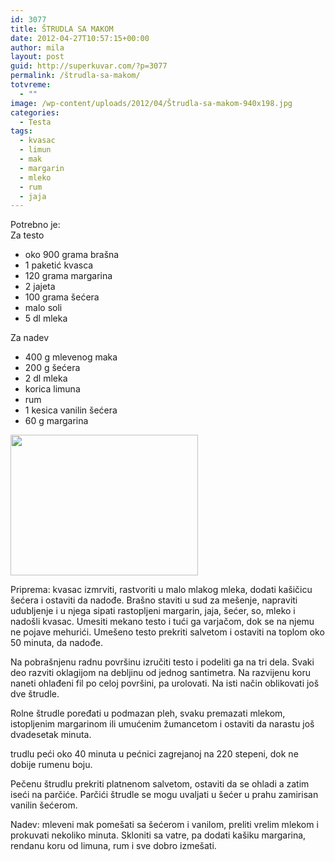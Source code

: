 ```yaml
---
id: 3077
title: ŠTRUDLA SA MAKOM
date: 2012-04-27T10:57:15+00:00
author: mila
layout: post
guid: http://superkuvar.com/?p=3077
permalink: /štrudla-sa-makom/
totvreme:
  - ""
image: /wp-content/uploads/2012/04/Štrudla-sa-makom-940x198.jpg
categories:
  - Testa
tags:
  - kvasac
  - limun
  - mak
  - margarin
  - mleko
  - rum
  - jaja
---
```

Potrebno je:  
Za testo

  * oko 900 grama brašna
  * 1 paketić kvasca
  * 120 grama margarina
  * 2 jajeta
  * 100 grama šećera
  * malo soli
  * 5 dl mleka

Za nadev

  * 400 g mlevenog maka
  * 200 g šećera
  * 2 dl mleka
  * korica limuna
  * rum
  * 1 kesica vanilin šećera
  * 60 g margarina

<img class="alignnone size-medium wp-image-3078" title="Štrudla sa makom" src="/wp-content/uploads/2012/04/%C5%A0trudla-sa-makom-300x225.jpg" alt="" width="300" height="225" /> 

Priprema: kvasac izmrviti, rastvoriti u malo mlakog mleka, dodati kašičicu šećera i ostaviti da nadođe. Brašno staviti u sud za mešenje, napraviti udubljenje i u njega sipati rastopljeni margarin, jaja, šećer, so, mleko i nadošli kvasac. Umesiti mekano testo i tući ga varjačom, dok se na njemu ne pojave mehurići. Umešeno testo prekriti salvetom i ostaviti na toplom oko 50 minuta, da nadođe.

Na pobrašnjenu radnu površinu izručiti testo i podeliti ga na tri dela. Svaki deo razviti oklagijom na debljinu od jednog santimetra. Na razvijenu koru naneti ohlađeni fil po celoj površini, pa urolovati. Na isti način oblikovati još dve štrudle.

Rolne štrudle poređati u podmazan pleh, svaku premazati mlekom, istopljenim margarinom ili umućenim žumancetom i ostaviti da narastu još dvadesetak minuta.

 trudlu peći oko 40 minuta u pećnici zagrejanoj na 220 stepeni, dok ne dobije rumenu boju.

Pečenu štrudlu prekriti platnenom salvetom, ostaviti da se ohladi a zatim iseći na parčiće. Parčići štrudle se mogu uvaljati u šećer u prahu zamirisan vanilin šećerom.

Nadev: mleveni mak pomešati sa šećerom i vanilom, preliti vrelim mlekom i prokuvati nekoliko minuta. Skloniti sa vatre, pa dodati kašiku margarina, rendanu koru od limuna, rum i sve dobro izmešati.